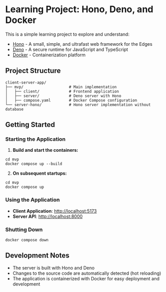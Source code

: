 # Learning Project: Hono, Deno, and Docker

This is a simple learning project to explore and understand:
- [Hono](https://hono.dev/) - A small, simple, and ultrafast web framework for the Edges
- [Deno](https://deno.land/) - A secure runtime for JavaScript and TypeScript
- [Docker](https://www.docker.com/) - Containerization platform

## Project Structure

```
client-server-app/
├── mvp/                    # Main implementation
│   ├── client/             # Frontend application
│   ├── server/             # Deno server with Hono
│   ├── compose.yaml        # Docker Compose configuration
└── server-hono/            # Hono server implementation without database
```

## Getting Started

### Starting the Application

1. **Build and start the containers:**

```
cd mvp
docker compose up --build
```

2. **On subsequent startups:**

```
cd mvp
docker compose up
```

### Using the Application

- **Client Application**: [http://localhost:5173](http://localhost:5173)
- **Server API**: [http://localhost:8000](http://localhost:8000)

### Shutting Down

```
docker compose down
```

## Development Notes

- The server is built with Hono and Deno
- Changes to the source code are automatically detected (hot reloading)
- The application is containerized with Docker for easy deployment and development
